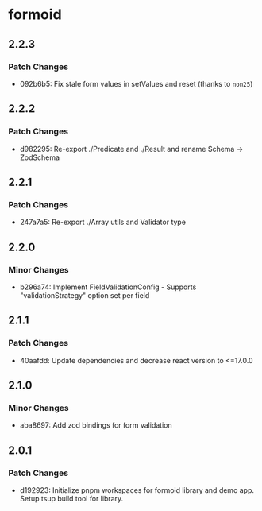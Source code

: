 # formoid

## 2.2.3

### Patch Changes

- 092b6b5: Fix stale form values in setValues and reset (thanks to `non25`)

## 2.2.2

### Patch Changes

- d982295: Re-export ./Predicate and ./Result and rename Schema -> ZodSchema

## 2.2.1

### Patch Changes

- 247a7a5: Re-export ./Array utils and Validator type

## 2.2.0

### Minor Changes

- b296a74: Implement FieldValidationConfig - Supports "validationStrategy" option set per field

## 2.1.1

### Patch Changes

- 40aafdd: Update dependencies and decrease react version to <=17.0.0

## 2.1.0

### Minor Changes

- aba8697: Add zod bindings for form validation

## 2.0.1

### Patch Changes

- d192923: Initialize pnpm workspaces for formoid library and demo app. Setup tsup build tool for library.
